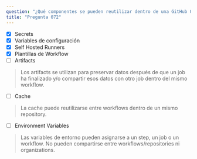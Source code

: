 ```yaml
---
question: "¿Qué componentes se pueden reutilizar dentro de una GitHub Organization? (Selecciona cuatro.)"
title: "Pregunta 072"
---
```


- [x] Secrets
- [x] Variables de configuración
- [x] Self Hosted Runners
- [x] Plantillas de Workflow
- [ ] Artifacts  
> Los artifacts se utilizan para preservar datos después de que un job ha finalizado y/o compartir esos datos con otro job dentro del mismo workflow.  
- [ ] Cache  
> La cache puede reutilizarse entre workflows dentro de un mismo repository.  
- [ ] Environment Variables  
> Las variables de entorno pueden asignarse a un step, un job o un workflow. No pueden compartirse entre workflows/repositories ni organizations.
